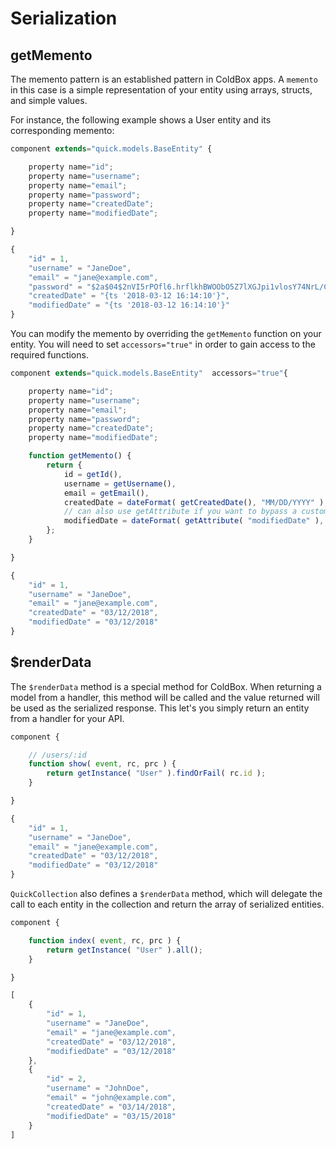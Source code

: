 # Serialization

## getMemento

The memento pattern is an established pattern in ColdBox apps. A `memento` in this case is a simple representation of your entity using arrays, structs, and simple values.

For instance, the following example shows a User entity and its corresponding memento:

```javascript
component extends="quick.models.BaseEntity" {

    property name="id";
    property name="username";
    property name="email";
    property name="password";
    property name="createdDate";
    property name="modifiedDate";

}
```

```javascript
{
    "id" = 1,
    "username" = "JaneDoe",
    "email" = "jane@example.com",
    "password" = "$2a$04$2nVI5rPOfl6.hrflkhBWOObO5Z7lXGJpi1vlosY74NrL/CKdpWqZS"
    "createdDate" = "{ts '2018-03-12 16:14:10'}",
    "modifiedDate" = "{ts '2018-03-12 16:14:10'}"
}
```

You can modify the memento by overriding the `getMemento` function on your entity. You will need to set `accessors="true"` in order to gain access to the required functions.

```javascript
component extends="quick.models.BaseEntity"  accessors="true"{

    property name="id";
    property name="username";
    property name="email";
    property name="password";
    property name="createdDate";
    property name="modifiedDate";

    function getMemento() {
        return {
            id = getId(),
            username = getUsername(),
            email = getEmail(),
            createdDate = dateFormat( getCreatedDate(), "MM/DD/YYYY" ),
            // can also use getAttribute if you want to bypass a custom getter
            modifiedDate = dateFormat( getAttribute( "modifiedDate" ), "MM/DD/YYYY" )
        };
    }

}
```

```javascript
{
    "id" = 1,
    "username" = "JaneDoe",
    "email" = "jane@example.com",
    "createdDate" = "03/12/2018",
    "modifiedDate" = "03/12/2018"
}
```

## $renderData

The `$renderData` method is a special method for ColdBox. When returning a model from a handler, this method will be called and the value returned will be used as the serialized response. This let's you simply return an entity from a handler for your API.

```javascript
component {

    // /users/:id
    function show( event, rc, prc ) {
        return getInstance( "User" ).findOrFail( rc.id );
    }

}
```

```javascript
{
    "id" = 1,
    "username" = "JaneDoe",
    "email" = "jane@example.com",
    "createdDate" = "03/12/2018",
    "modifiedDate" = "03/12/2018"
}
```

`QuickCollection` also defines a `$renderData` method, which will delegate the call to each entity in the collection and return the array of serialized entities.

```javascript
component {

    function index( event, rc, prc ) {
        return getInstance( "User" ).all();    
    }

}
```

```javascript
[
    {
        "id" = 1,
        "username" = "JaneDoe",
        "email" = "jane@example.com",
        "createdDate" = "03/12/2018",
        "modifiedDate" = "03/12/2018"
    },
    {
        "id" = 2,
        "username" = "JohnDoe",
        "email" = "john@example.com",
        "createdDate" = "03/14/2018",
        "modifiedDate" = "03/15/2018"
    }
]
```

